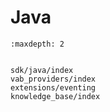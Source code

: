 # Java

```{toctree}
:maxdepth: 2


sdk/java/index
vab_providers/index
extensions/eventing
knowledge_base/index

```